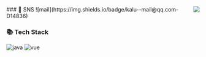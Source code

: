 <!-- ![waving](https://capsule-render.vercel.app/api?type=waving&height=200&text=Welcome&fontAlign=80&fontAlignY=40&color=gradient&desc=kalu%20GitHub%20Profile&descAlignY=60&descAlign=82&customColorList=26)
-->
<img align="right" src="https://github-readme-stats.vercel.app/api?username=kalu-github&show_icons=true&icon_color=CE1D2D&text_color=718096&bg_color=ffffff&hide_title=true" />
### 👋 SNS 
![mail](https://img.shields.io/badge/kalu--mail@qq.com-D14836)

### 📚 Tech Stack
![java](https://img.shields.io/badge/java-blue)
![vue](https://img.shields.io/badge/vue-green)
